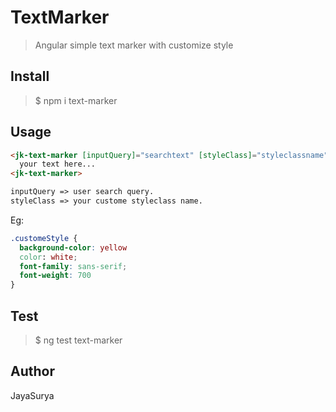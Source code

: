 # TextMarker

> Angular simple text marker with customize style

## Install

 > $ npm i text-marker

## Usage
``` html
<jk-text-marker [inputQuery]="searchtext" [styleClass]="styleclassname">
  your text here...
<jk-text-marker>
```
``` html
inputQuery => user search query.
styleClass => your custome styleclass name.
```

Eg:
``` scss
.customeStyle {
  background-color: yellow
  color: white;
  font-family: sans-serif;
  font-weight: 700
}
```

## Test

 > $ ng test text-marker

## Author

JayaSurya
